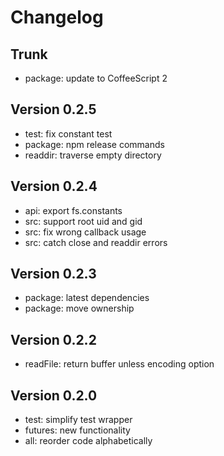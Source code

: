 
# Changelog

## Trunk

* package: update to CoffeeScript 2

## Version 0.2.5

* test: fix constant test
* package: npm release commands
* readdir: traverse empty directory

## Version 0.2.4

* api: export fs.constants
* src: support root uid and gid
* src: fix wrong callback usage
* src: catch close and readdir errors

## Version 0.2.3

* package: latest dependencies
* package: move ownership

## Version 0.2.2

* readFile: return buffer unless encoding option

## Version 0.2.0

* test: simplify test wrapper
* futures: new functionality
* all: reorder code alphabetically
